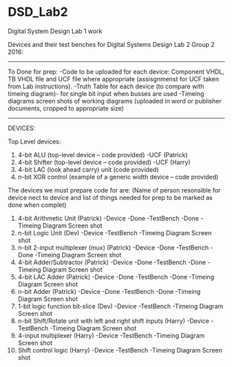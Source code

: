 # DSD_Lab2
Digital System Design Lab 1 work

Devices and their test benches for Digital Systems Design Lab 2 Group 2 2016:

****************************************************************************************************************************************
To Done for prep:
-Code to be uploaded for each device: Component VHDL, TB VHDL file and UCF file where appropriate (assisgnmenst for UCF taken from Lab instructions).
-Truth Table for each device (to compare with timeing diagram)- for single bit input when busses are used
-Timeing diagrams screen shots of working diagrams (uploaded in word or publisher documents, cropped to appropriate size)
****************************************************************************************************************************************
DEVICES:

Top Level devices:
1. 4-bit ALU (top-level device – code provided)
    -UCF (Patrick)
2. 4-bit Shifter (top-level device – code provided)
    -UCF (Harry)
3. 4-bit LAC (look ahead carry) unit (code provided)
4. n-bit XOR control (example of a generic width device – code provided)

The devices we must prepare code for are:
(Name of person resonsible for device nect to device and list of things needed for prep to be marked as done when complet)
1. 4-bit Arithmetic Unit (Patrick)
    -Device -Done
    -TestBench -Done
    -Timeing Diagram Screen shot
2. n-bit Logic Unit (Dev)
    -Device
    -TestBench
    -Timeing Diagram Screen shot
3. n-bit 2-input multiplexer (mux) (Patrick) 
    -Device -Done
    -TestBench -Done
    -Timeing Diagram Screen shot
4. 4-bit Adder/Subtractor (Patrick)
    -Device -Done
    -TestBench -Done
    -Timeing Diagram Screen shot
5. 4-bit LAC Adder (Patrick)
    -Device -Done
    -TestBench -Done
    -Timeing Diagram Screen shot
6. n-bit Adder (Patrick)
    -Device -Done
    -TestBench -Done
    -Timeing Diagram Screen shot
7. 1-bit logic function bit-slice (Dev)
    -Device
    -TestBench
    -Timeing Diagram Screen shot
8. n-bit Shift/Rotate unit with left and right shift inputs (Harry)
    -Device
    -TestBench
    -Timeing Diagram Screen shot
9. 4-input multiplexer (Harry)
    -Device
    -TestBench
    -Timeing Diagram Screen shot
10. Shift control logic (Harry)
    -Device
    -TestBench
    -Timeing Diagram Screen shot

